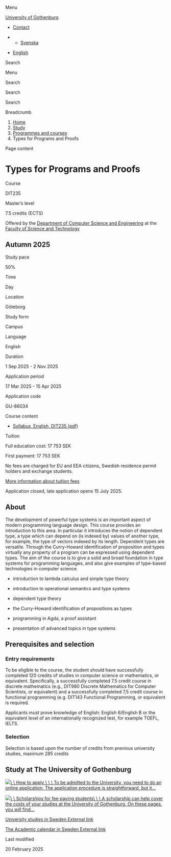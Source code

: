 Menu

[University of Gothenburg](https://www.gu.se/en)

- [Contact](https://www.gu.se/en/contact)

- - [Svenska](https://www.gu.se/studera/hitta-utbildning/typer-for-program-och-bevis-dit235)
- [English](https://www.gu.se/en/study-gothenburg/types-for-programs-and-proofs-dit235)

Search


Menu


Search


Search

Search

Breadcrumb

1. [Home](https://www.gu.se/en)
2. [Study](https://www.gu.se/en/study-in-gothenburg)
3. [Programmes and courses](https://www.gu.se/en/study-in-gothenburg/study-options)
4. Types for Programs and Proofs


Page content

# Types for Programs and Proofs

Course


DIT235


Master’s level



7.5 credits (ECTS)




Offered by the
[Department of Computer Science and Engineering](https://www.gu.se/en/computer-science-engineering)
at the
[Faculty of Science and Technology](https://www.gu.se/en/science-and-technology)

## Autumn 2025

Study pace


50%

Time


Day

Location


Göteborg

Study form


Campus

Language


English

Duration


1 Sep 2025
\- 2 Nov 2025

Application period


17 Mar 2025
\- 15 Apr 2025

Application code


GU-86034

Course content


- [Syllabus, English, DIT235 (pdf)](https://kursplaner.gu.se/pdf/kurs/en/DIT235)


Tuition


Full education cost: 17 753 SEK

First payment: 17 753 SEK

No fees are charged for EU and EEA citizens, Swedish residence permit holders and exchange students.

[More information about tuition fees](https://www.gu.se/en/study-in-gothenburg/apply/tuition-fees)

Application closed, late application opens 15 July 2025.


## About

The development of powerful type systems is an important aspect of modern programming language design. This course provides an introduction to this area. In particular it introduces the notion of dependent type, a type which can depend on (is indexed by) values of another type, for example, the type of vectors indexed by its length. Dependent types are versatile. Through the Curry-Howard identification of proposition and types virtually any property of a program can be expressed using dependent types. The aim of the course is to give a solid and broad foundation in type systems for programming languages, and also give examples of type-based technologies in computer science.

- introduction to lambda calculus and simple type theory

- introduction to operational semantics and type systems

- dependent type theory

- the Curry-Howard identification of propositions as types

- programming in Agda, a proof assistant

- presentation of advanced topics in type systems


## Prerequisites and selection

### Entry requirements

To be eligible to the course, the student should have successfully completed 120 credits of studies in computer science or mathematics, or equivalent. Specifically, a successfully completed 7.5 credit course in discrete mathematics (e.g., DIT980 Discrete Mathematics for Computer Scientists, or equivalent) and a successfully completed 7,5 credit course in functional programming (e.g. DIT143 Functional Programming, or equivalent is required.

Applicants must prove knowledge of English: English 6/English B or the equivalent level of an internationally recognized test, for example TOEFL, IELTS.

### Selection

Selection is based upon the number of credits from previous university studies, maximum 285 credits

## Study at The University of Gothenburg

[![](https://www.gu.se/sites/default/files/dynamic-image/dynamic_image_2188_218/public/2020-03/cytonn-photography-ZJEKICY5EXY-unsplash.jpg?media_id=2553&width=1904&height=208)\\
\\
How to apply \\
\\
\\
To be admitted to the University, you need to do an online application. The application procedure is straightforward, but it…](https://www.gu.se/en/study-in-gothenburg/apply)

[![](https://www.gu.se/sites/default/files/dynamic-image/dynamic_image_2188_218/public/2024-01/GU-7.jpg?media_id=95188&width=1904&height=208)\\
\\
Scholarships for fee paying students\\
\\
\\
A scholarship can help cover the costs of your studies at the University of Gothenburg. On these pages, you will find…](https://www.gu.se/en/study-in-gothenburg/apply/scholarships-for-fee-paying-students)

[University studies in Sweden External link](https://www.gu.se/en/study-in-gothenburg/before-you-arrive/university-studies-in-sweden "External link")

[The Academic calendar in Sweden External link](https://www.gu.se/en/study-in-gothenburg/when-you-are-here/academic-calendar "External link")

Last modified


20 February 2025